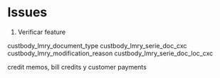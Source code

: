 # Issues

1. Verificar feature


custbody_lmry_document_type
custbody_lmry_serie_doc_cxc
custbody_lmry_modification_reason
custbody_lmry_serie_doc_loc_cxc


credit memos, bill credits y customer payments
